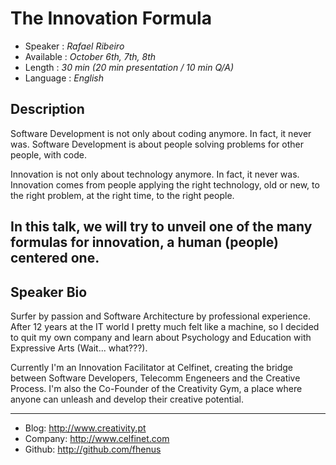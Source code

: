 The Innovation Formula
========================

* Speaker   : *Rafael Ribeiro*
* Available : *October 6th, 7th, 8th* 
* Length    : *30 min (20 min presentation / 10 min Q/A)*
* Language  : *English*

Description
-----------

Software Development is not only about coding anymore. In fact, it never was. Software Development is about people 
solving problems for other people, with code. 

Innovation is not only about technology anymore. In fact, it never was. Innovation comes from people applying the 
right technology, old or new, to the right problem, at the right time, to the right people.

In this talk, we will try to unveil one of the many formulas for innovation, a human (people) centered one. 
---------------

Speaker Bio
-----------

Surfer by passion and Software Architecture by professional experience. After 12 years at the IT world I pretty much felt like a 
machine, so I decided to quit my own company and learn about Psychology and Education with Expressive Arts (Wait... what???). 

Currently I'm an Innovation Facilitator at Celfinet, creating the bridge between Software Developers, Telecomm Engeneers and the
Creative Process. I'm also the Co-Founder of the Creativity Gym, a place where anyone can unleash and develop their creative potential.

-----

* Blog: http://www.creativity.pt
* Company: http://www.celfinet.com
* Github: http://github.com/fhenus
